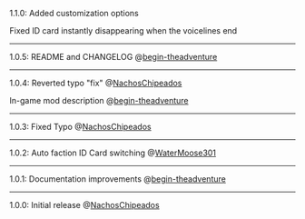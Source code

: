 1.1.0: Added customization options

Fixed ID card instantly disappearing when the voicelines end

----
1.0.5: README and CHANGELOG @[begin-theadventure](https://github.com/NachosChipeados/N-EnableFactionIDCards/pull/8)

----
1.0.4: Reverted typo "fix" @[NachosChipeados](https://github.com/WaterMoose301)

In-game mod description @[begin-theadventure](https://github.com/NachosChipeados/N-EnableFactionIDCards/pull/7)

----
1.0.3: Fixed Typo @[NachosChipeados](https://github.com/WaterMoose301)

----
1.0.2: Auto faction ID Card switching @[WaterMoose301](https://github.com/NachosChipeados/N-EnableFactionIDCards/pull/3)

----
1.0.1: Documentation improvements @[begin-theadventure](https://github.com/begin-theadventure)

----
1.0.0: Initial release @[NachosChipeados](https://github.com/NachosChipeados)
